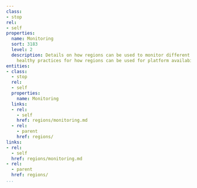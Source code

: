 ```yaml
---
class:
- stop
rel:
- self
properties:
  name: Monitoring
  sort: 3183
  level: 2
  description: Details on how regions can be used to monitor different services, sharing
    healthy practices for how regions can be used for platform availability.
entities:
- class:
  - stop
  rel:
  - self
  properties:
    name: Monitoring
  links:
  - rel:
    - self
    href: regions/monitoring.md
  - rel:
    - parent
    href: regions/
links:
- rel:
  - self
  href: regions/monitoring.md
- rel:
  - parent
  href: regions/
...
```


